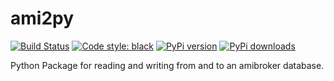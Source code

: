 # ami2py
[![Build Status](https://travis-ci.org/F2011B/ami2py.svg?branch=master)](https://travis-ci.org/F2011B/ami2py)
[![Code style: black](https://img.shields.io/badge/code%20style-black-000000.svg)](https://github.com/psf/black)
[![PyPi version](https://pypip.in/v/ami2py/badge.png)](https://crate.io/packages/$REPO/)
[![PyPi downloads](https://pypip.in/d/ami2py/badge.png)](https://crate.io/packages/$REPO/)

Python Package for reading and writing from and to an amibroker database.

